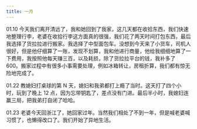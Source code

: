 ```yaml
---
title: 一月
---
```


01.10 今天我们离开清远了，我和她回到了我家，这几天都在收拾东西，我们快速地整理行李，老婆在收拾行李这方面真的很强，我们花了两天时间打包东西，最后我选择了货拉拉进行搬家。我选择了中型面包车。没想到今天来了小货车，司机人很好，但是他仔细算了一账，发现不划算，我和他进行商量，他给我细细地算了一下费用，我按照他每天赚三百，以及耗损，除了货拉拉平台的钱，我补多了 600。搬家过程中有很多小事需要处理，例如冰箱转让，房租折算，我们都有惊无险地完成了。

01.22 教媳妇打桌球的第 N 天，媳妇和我弟都打上瘾了当时。这天打了四个小时，玩到了晚上 12 点，因为忘带钥匙了，差点没有门进。最后半小时，我媳妇连赢三局，把我弟打自闭了哈哈。

01.23 老婆今天回浙江了，她回家过年。当然我们相处了不到一年，但是喊老婆喊习惯了，也懒得改口了。我们开始了异地生活。

